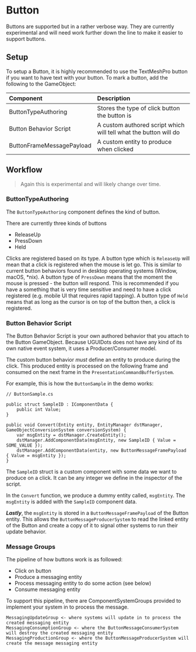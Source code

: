 # Button

Buttons are supported but in a rather verbose way. They are currently experimental and will need work further down the 
line to make it easier to support buttons.

## Setup
To setup a Button, it is highly recommended to use the TextMeshPro button if you want to have text with your button. To 
mark a button, add the following to the GameObject:

|Component | Description |
|:---------|:------------|
| ButtonTypeAuthoring | Stores the type of click button the button is |
| Button Behavior Script | A custom authored script which will tell what the button will do |
| ButtonFrameMessagePayload | A custom entity  to produce when clicked |

## Workflow
> Again this is experimental and will likely change over time.

### ButtonTypeAuthoring
The `ButtonTypeAuthoring` component defines the kind of button. 

There are currently three kinds of buttons
* ReleaseUp
* PressDown
* Held

Clicks are registered based on its type. A button type which is `ReleaseUp` will mean that a click is registered when 
the mouse is let go. This is similar to current button behaviors found in desktop operating systems (Window, macOS, \*nix). 
A button type of `PressDown` means that the moment the mouse is pressed - the button will respond. This is recommended 
if you have a something that is very time sensitive and need to have a click registered (e.g. mobile UI that requires 
rapid tapping). A button type of `Held` means that as long as the cursor is on top of the button then, a click is 
registered.

### Button Behavior Script
The Button Behavior Script is your own authored behavior that you attach to the Button GameObject. Because UGUIDots does 
not have any kind of its own native event system, it uses a Producer/Consumer model.

The custom button behavior _must_ define an entity to produce during the click. This produced entity is processed on the 
following frame and consumed on the next frame in the `PresentationCommandBufferSystem`.

For example, this is how the `ButtonSample` in the demo works:

```
// ButtonSample.cs

public struct SampleID : IComponentData {
    public int Value;
}

public void Convert(Entity entity, EntityManager dstManager, GameObjectConversionSystem conversionSystem) {
    var msgEntity = dstManager.CreateEntity();
    dstManager.AddComponentData(msgEntity, new SampleID { Value = SOME_VALUE });
    dstManager.AddComponentData(entity, new ButtonMessageFramePayload { Value = msgEntity });
}
```

The `SampleID` struct is a custom component with some data we want to produce on a click. It can be any integer we define 
in the inspector of the script. 

In the `Convert` function, we produce a dummy entity called, `msgEntity`. The `msgEntity` is added with the `SampleID` 
component data.

***Lastly***, the `msgEntity` is stored in a `ButtonMessageFramePayload` of the Button entity. This allows the `ButtonMessageProducerSystem` 
to read the linked entity of the Button and create a copy of it to signal other systems to run their update behavior. 

### Message Groups
The pipeline of how buttons work is as followed:

* Click on button
* Produce a messaging entity
* Process messaging entity to do some action (see below)
* Consume messaging entity

To support this pipeline, there are ComponentSystemGroups provided to implement your system in to process the message.

```
MessagingUpdateGroup <- where systems will update in to process the created messaging entity
MessagingConsumptionGroup <- where the ButtonMessageConsumerSystem will destroy the created messaging entity
MessagingProductionGroup <- where the ButtonMessageProducerSystem will create the message messaging entity
```
